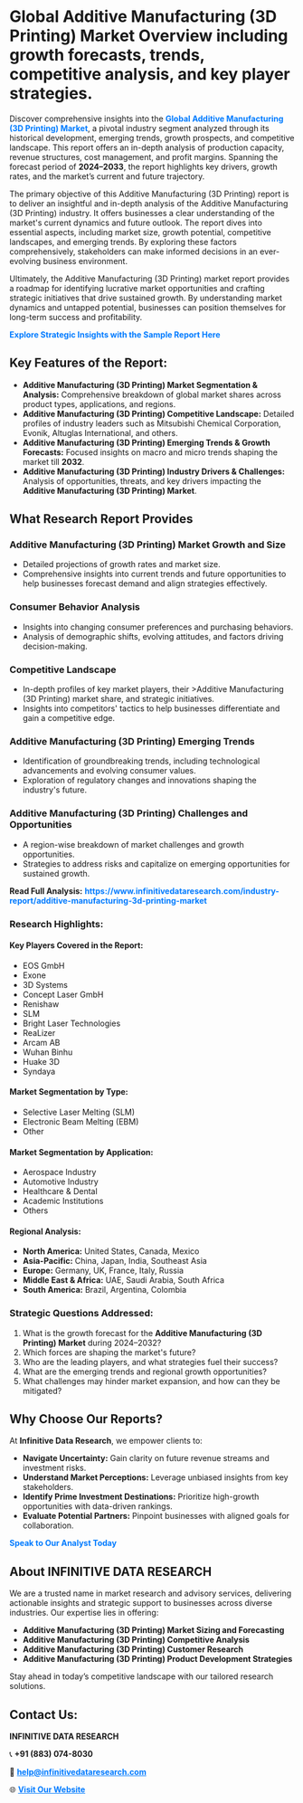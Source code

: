 <h1>Global Additive Manufacturing (3D Printing) Market Overview including growth forecasts, trends, competitive analysis, and key player strategies.</h1>
<p>
Discover comprehensive insights into the 
<a href="https://www.infinitivedataresearch.com/industry-report/additive-manufacturing-3d-printing-market" rel="dofollow" style="color: #007BFF; text-decoration: none;"><strong>Global Additive Manufacturing (3D Printing) Market</strong></a>, a pivotal industry segment analyzed through its historical development, emerging trends, growth prospects, and competitive landscape. This report offers an in-depth analysis of production capacity, revenue structures, cost management, and profit margins. Spanning the forecast period of <strong>2024–2033</strong>, the report highlights key drivers, growth rates, and the market’s current and future trajectory.
</p>
<p>
The primary objective of this Additive Manufacturing (3D Printing) report is to deliver an insightful and in-depth analysis of the Additive Manufacturing (3D Printing) industry. It offers businesses a clear understanding of the market's current dynamics and future outlook. The report dives into essential aspects, including market size, growth potential, competitive landscapes, and emerging trends. By exploring these factors comprehensively, stakeholders can make informed decisions in an ever-evolving business environment.
</p>
<p>
Ultimately, the Additive Manufacturing (3D Printing) market report provides a roadmap for identifying lucrative market opportunities and crafting strategic initiatives that drive sustained growth. By understanding market dynamics and untapped potential, businesses can position themselves for long-term success and profitability.
</p>
<p>
<a href="https://www.infinitivedataresearch.com/request-sample/reportId=106025" style="color: #007BFF; text-decoration: none;"><strong>Explore Strategic Insights with the Sample Report Here</strong></a>
</p>

<h2>Key Features of the Report:</h2>
<ul>
<li><strong>Additive Manufacturing (3D Printing) Market Segmentation & Analysis:</strong> Comprehensive breakdown of global market shares across product types, applications, and regions.</li>
<li><strong>Additive Manufacturing (3D Printing) Competitive Landscape:</strong> Detailed profiles of industry leaders such as Mitsubishi Chemical Corporation, Evonik, Altuglas International, and others.</li>
<li><strong>Additive Manufacturing (3D Printing) Emerging Trends & Growth Forecasts:</strong> Focused insights on macro and micro trends shaping the market till <strong>2032</strong>.</li>
<li><strong>Additive Manufacturing (3D Printing) Industry Drivers & Challenges:</strong> Analysis of opportunities, threats, and key drivers impacting the <strong>Additive Manufacturing (3D Printing) Market</strong>.</li>
</ul>

<h2>What Research Report Provides</h2>
<h3>Additive Manufacturing (3D Printing) Market Growth and Size</h3>
<ul>
<li>Detailed projections of growth rates and market size.</li>
<li>Comprehensive insights into current trends and future opportunities to help businesses forecast demand and align strategies effectively.</li>
</ul>

<h3>Consumer Behavior Analysis</h3>
<ul>
<li>Insights into changing consumer preferences and purchasing behaviors.</li>
<li>Analysis of demographic shifts, evolving attitudes, and factors driving decision-making.</li>
</ul>

<h3>Competitive Landscape</h3>
<ul>
<li>In-depth profiles of key market players, their >Additive Manufacturing (3D Printing) market share, and strategic initiatives.</li>
<li>Insights into competitors' tactics to help businesses differentiate and gain a competitive edge.</li>
</ul>

<h3>Additive Manufacturing (3D Printing) Emerging Trends</h3>
<ul>
<li>Identification of groundbreaking trends, including technological advancements and evolving consumer values.</li>
<li>Exploration of regulatory changes and innovations shaping the industry's future.</li>
</ul>

<h3>Additive Manufacturing (3D Printing) Challenges and Opportunities</h3>
<ul>
<li>A region-wise breakdown of market challenges and growth opportunities.</li>
<li>Strategies to address risks and capitalize on emerging opportunities for sustained growth.</li>
</ul>
<p><strong>Read Full Analysis:</strong> <a href="https://www.infinitivedataresearch.com/industry-report/additive-manufacturing-3d-printing-market" rel="dofollow" style="color: #007BFF; text-decoration: none;"><strong>https://www.infinitivedataresearch.com/industry-report/additive-manufacturing-3d-printing-market</strong></a></p>
<h3>Research Highlights:</h3>
<h4>Key Players Covered in the Report:</h4>
<ul><li>EOS GmbH</li><li>Exone</li><li>3D Systems</li><li>Concept Laser GmbH</li><li>Renishaw</li><li>SLM</li><li>Bright Laser Technologies</li><li>ReaLizer</li><li>Arcam AB</li><li>Wuhan Binhu</li><li>Huake 3D</li><li>Syndaya</li></ul>
<h4>Market Segmentation by Type:</h4>
<ul><li>Selective Laser Melting (SLM)</li><li>Electronic Beam Melting (EBM)</li><li>Other</li></ul>
<h4>Market Segmentation by Application:</h4>
<ul><li>Aerospace Industry</li><li>Automotive Industry</li><li>Healthcare &amp; Dental</li><li>Academic Institutions</li><li>Others</li></ul>

<h4>Regional Analysis:</h4>
<ul>
<li><strong>North America:</strong> United States, Canada, Mexico</li>
<li><strong>Asia-Pacific:</strong> China, Japan, India, Southeast Asia</li>
<li><strong>Europe:</strong> Germany, UK, France, Italy, Russia</li>
<li><strong>Middle East & Africa:</strong> UAE, Saudi Arabia, South Africa</li>
<li><strong>South America:</strong> Brazil, Argentina, Colombia</li>
</ul>

<h3>Strategic Questions Addressed:</h3>
<ol>
<li>What is the growth forecast for the <strong>Additive Manufacturing (3D Printing) Market</strong> during 2024–2032?</li>
<li>Which forces are shaping the market's future?</li>
<li>Who are the leading players, and what strategies fuel their success?</li>
<li>What are the emerging trends and regional growth opportunities?</li>
<li>What challenges may hinder market expansion, and how can they be mitigated?</li>
</ol>

<h2>Why Choose Our Reports?</h2>
<p>At <strong>Infinitive Data Research</strong>, we empower clients to:</p>
<ul>
<li><strong>Navigate Uncertainty:</strong> Gain clarity on future revenue streams and investment risks.</li>
<li><strong>Understand Market Perceptions:</strong> Leverage unbiased insights from key stakeholders.</li>
<li><strong>Identify Prime Investment Destinations:</strong> Prioritize high-growth opportunities with data-driven rankings.</li>
<li><strong>Evaluate Potential Partners:</strong> Pinpoint businesses with aligned goals for collaboration.</li>
</ul>
<p><a href="https://www.infinitivedataresearch.com/industry-report/additive-manufacturing-3d-printing-market" rel="dofollow" style="color: #007BFF; text-decoration: none;"><strong>Speak to Our Analyst Today</strong></a></p>

<h2>About INFINITIVE DATA RESEARCH</h2>
<p>We are a trusted name in market research and advisory services, delivering actionable insights and strategic support to businesses across diverse industries. Our expertise lies in offering:</p>
<ul>
<li><strong>Additive Manufacturing (3D Printing) Market Sizing and Forecasting</strong></li>
<li><strong>Additive Manufacturing (3D Printing) Competitive Analysis</strong></li>
<li><strong>Additive Manufacturing (3D Printing) Customer Research</strong></li>
<li><strong>Additive Manufacturing (3D Printing) Product Development Strategies</strong></li>
</ul>
<p>Stay ahead in today’s competitive landscape with our tailored research solutions.</p>

<h2>Contact Us:</h2>
<p><strong>INFINITIVE DATA RESEARCH</strong></p>
<p>📞 <strong>+91 (883) 074-8030</strong></p>
<p>📧 <strong><a href="mailto:help@infinitivedataresearch.com" style="color: #007BFF;">help@infinitivedataresearch.com</a></strong></p>
<p>🌐 <strong><a href="https://www.infinitivedataresearch.com" rel="dofollow" style="color: #007BFF;">Visit Our Website</a></strong></p>